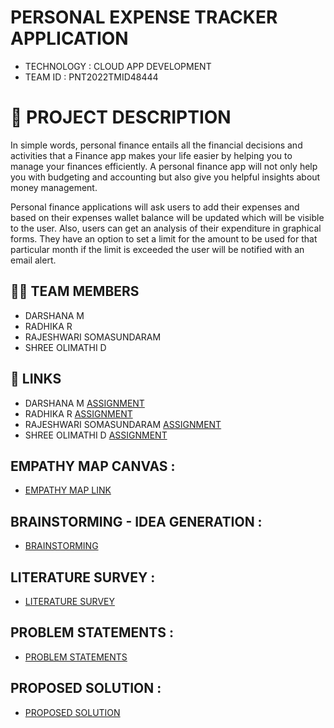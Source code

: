 #  PERSONAL EXPENSE TRACKER APPLICATION

- TECHNOLOGY : CLOUD APP DEVELOPMENT
- TEAM ID     : PNT2022TMID48444

# 📒 PROJECT DESCRIPTION

In simple words, personal finance entails all the financial decisions and activities that a Finance app makes your life easier by helping you to manage your finances efficiently. A personal finance app will not only help you with budgeting and accounting but also give you helpful insights about money management.

Personal finance applications will ask users to add their expenses and based on their expenses wallet balance will be updated which will be visible to the user.  Also, users can get an analysis of their expenditure in graphical forms. They have an option to set a limit for the amount to be used for that particular month if the limit is exceeded the user will be notified with an email alert.


## 🧑🏻‍ TEAM MEMBERS

- DARSHANA M   
- RADHIKA R
- RAJESHWARI SOMASUNDARAM
- SHREE OLIMATHI D


## 🔗 LINKS
- DARSHANA M               [ASSIGNMENT](https://github.com/IBM-EPBL/IBM-Project-15952-1659606299/tree/main/ASSIGNMENTS/Team_Leader) 
- RADHIKA R                [ASSIGNMENT](https://github.com/IBM-EPBL/IBM-Project-15952-1659606299/tree/main/ASSIGNMENTS/Team_Member%201)
- RAJESHWARI SOMASUNDARAM  [ASSIGNMENT](https://github.com/IBM-EPBL/IBM-Project-15952-1659606299/tree/main/ASSIGNMENTS/Team_Member%202)
- SHREE OLIMATHI D         [ASSIGNMENT](https://github.com/IBM-EPBL/IBM-Project-15952-1659606299/tree/main/ASSIGNMENTS/Team_Member%203)



## EMPATHY MAP CANVAS :

   - [EMPATHY MAP LINK](https://github.com/IBM-EPBL/IBM-Project-15952-1659606299/blob/main/Project%20Design%20%26%20Planning/Ideation_Phase/Empathy_Map.pdf)


## BRAINSTORMING - IDEA GENERATION :

   - [BRAINSTORMING](https://github.com/IBM-EPBL/IBM-Project-15952-1659606299/blob/main/Project%20Design%20%26%20Planning/Ideation_Phase/Brainstorming.pdf)



## LITERATURE SURVEY :

   - [LITERATURE SURVEY](https://github.com/IBM-EPBL/IBM-Project-15952-1659606299/blob/main/Project%20Design%20%26%20Planning/Ideation_Phase/LITERATURE%20SURVEY.pdf)


## PROBLEM STATEMENTS :

   - [PROBLEM STATEMENTS]()



## PROPOSED SOLUTION :

   - [PROPOSED SOLUTION](https://github.com/IBM-EPBL/IBM-Project-15952-1659606299/blob/main/Project%20Design%20%26%20Planning/Project%20Design%20Phase%201/Proposed%20Solution.pdf)
